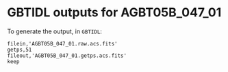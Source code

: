 # GBTIDL outputs for AGBT05B_047_01

To generate the output, in `GBTIDL`:

```IDL
filein,'AGBT05B_047_01.raw.acs.fits'
getps,51
fileout,'AGBT05B_047_01.getps.acs.fits'
keep
```
